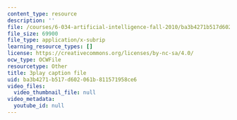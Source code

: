 ```yaml
---
content_type: resource
description: ''
file: /courses/6-034-artificial-intelligence-fall-2010/ba3b4271b517d602061b811571958ce6_SXBG3RGr_Rc.srt
file_size: 69900
file_type: application/x-subrip
learning_resource_types: []
license: https://creativecommons.org/licenses/by-nc-sa/4.0/
ocw_type: OCWFile
resourcetype: Other
title: 3play caption file
uid: ba3b4271-b517-d602-061b-811571958ce6
video_files:
  video_thumbnail_file: null
video_metadata:
  youtube_id: null
---
```

